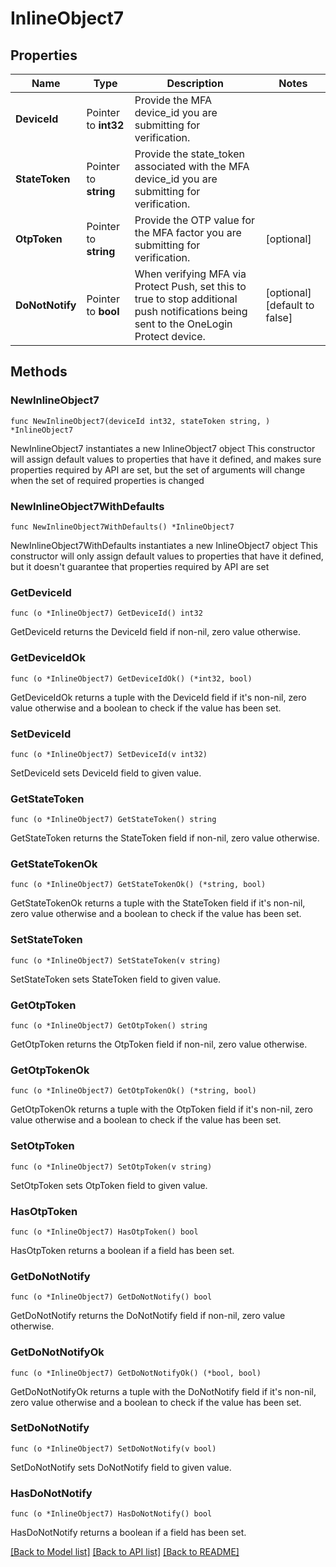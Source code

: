 # InlineObject7

## Properties

Name | Type | Description | Notes
------------ | ------------- | ------------- | -------------
**DeviceId** | Pointer to **int32** | Provide the MFA device_id you are submitting for verification. | 
**StateToken** | Pointer to **string** | Provide the state_token associated with the MFA device_id you are submitting for verification. | 
**OtpToken** | Pointer to **string** | Provide the OTP value for the MFA factor you are submitting for verification. | [optional] 
**DoNotNotify** | Pointer to **bool** | When verifying MFA via Protect Push, set this to true to stop additional push notifications being sent to the OneLogin Protect device. | [optional] [default to false]

## Methods

### NewInlineObject7

`func NewInlineObject7(deviceId int32, stateToken string, ) *InlineObject7`

NewInlineObject7 instantiates a new InlineObject7 object
This constructor will assign default values to properties that have it defined,
and makes sure properties required by API are set, but the set of arguments
will change when the set of required properties is changed

### NewInlineObject7WithDefaults

`func NewInlineObject7WithDefaults() *InlineObject7`

NewInlineObject7WithDefaults instantiates a new InlineObject7 object
This constructor will only assign default values to properties that have it defined,
but it doesn't guarantee that properties required by API are set

### GetDeviceId

`func (o *InlineObject7) GetDeviceId() int32`

GetDeviceId returns the DeviceId field if non-nil, zero value otherwise.

### GetDeviceIdOk

`func (o *InlineObject7) GetDeviceIdOk() (*int32, bool)`

GetDeviceIdOk returns a tuple with the DeviceId field if it's non-nil, zero value otherwise
and a boolean to check if the value has been set.

### SetDeviceId

`func (o *InlineObject7) SetDeviceId(v int32)`

SetDeviceId sets DeviceId field to given value.


### GetStateToken

`func (o *InlineObject7) GetStateToken() string`

GetStateToken returns the StateToken field if non-nil, zero value otherwise.

### GetStateTokenOk

`func (o *InlineObject7) GetStateTokenOk() (*string, bool)`

GetStateTokenOk returns a tuple with the StateToken field if it's non-nil, zero value otherwise
and a boolean to check if the value has been set.

### SetStateToken

`func (o *InlineObject7) SetStateToken(v string)`

SetStateToken sets StateToken field to given value.


### GetOtpToken

`func (o *InlineObject7) GetOtpToken() string`

GetOtpToken returns the OtpToken field if non-nil, zero value otherwise.

### GetOtpTokenOk

`func (o *InlineObject7) GetOtpTokenOk() (*string, bool)`

GetOtpTokenOk returns a tuple with the OtpToken field if it's non-nil, zero value otherwise
and a boolean to check if the value has been set.

### SetOtpToken

`func (o *InlineObject7) SetOtpToken(v string)`

SetOtpToken sets OtpToken field to given value.

### HasOtpToken

`func (o *InlineObject7) HasOtpToken() bool`

HasOtpToken returns a boolean if a field has been set.

### GetDoNotNotify

`func (o *InlineObject7) GetDoNotNotify() bool`

GetDoNotNotify returns the DoNotNotify field if non-nil, zero value otherwise.

### GetDoNotNotifyOk

`func (o *InlineObject7) GetDoNotNotifyOk() (*bool, bool)`

GetDoNotNotifyOk returns a tuple with the DoNotNotify field if it's non-nil, zero value otherwise
and a boolean to check if the value has been set.

### SetDoNotNotify

`func (o *InlineObject7) SetDoNotNotify(v bool)`

SetDoNotNotify sets DoNotNotify field to given value.

### HasDoNotNotify

`func (o *InlineObject7) HasDoNotNotify() bool`

HasDoNotNotify returns a boolean if a field has been set.


[[Back to Model list]](../README.md#documentation-for-models) [[Back to API list]](../README.md#documentation-for-api-endpoints) [[Back to README]](../README.md)


